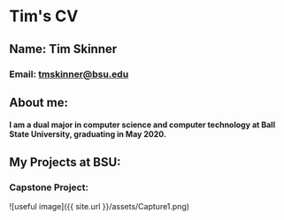 # Tim's CV

## Name: Tim Skinner
### Email: tmskinner@bsu.edu

## About me:
####  I am a dual major in computer science and computer technology at Ball State University, graduating in May 2020. 
  
  
## My Projects at BSU:
### Capstone Project:
 ![useful image]({{ site.url }}/assets/Capture1.png)

